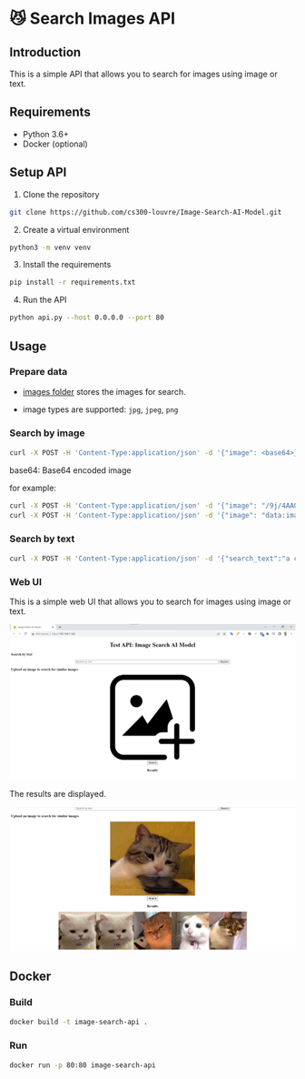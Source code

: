 # 😼 Search Images API

## Introduction

This is a simple API that allows you to search for images using image or text.

## Requirements

- Python 3.6+
- Docker (optional)

## Setup API

1. Clone the repository

```bash
git clone https://github.com/cs300-louvre/Image-Search-AI-Model.git
```

2. Create a virtual environment

```bash
python3 -m venv venv
```

3. Install the requirements

```bash
pip install -r requirements.txt
```

4. Run the API

```bash
python api.py --host 0.0.0.0 --port 80
```

## Usage

### Prepare data

- [images folder](images) stores the images for search.

- image types are supported: `jpg`, `jpeg`, `png`

### Search by image

```bash
curl -X POST -H 'Content-Type:application/json' -d '{"image": <base64>}' http://localhost:80/search
```

base64: Base64 encoded image

for example:

```bash
curl -X POST -H 'Content-Type:application/json' -d '{"image": "/9j/4AAQSkZJRgAB..."}' http://localhost:80/search
curl -X POST -H 'Content-Type:application/json' -d '{"image": "data:image/png;base64,/9j/4AAQSkZJRgAB..."}' http://localhost:80/search
```

### Search by text

```bash
curl -X POST -H 'Content-Type:application/json' -d '{"search_text":"a cat"}' 192.168.1.144:80/api
```

### Web UI

This is a simple web UI that allows you to search for images using image or text.

![Image](res/webUI.png)

The results are displayed.

![Image](res/WebUI_results.png)

## Docker

### Build

```bash
docker build -t image-search-api .
```

### Run

```bash
docker run -p 80:80 image-search-api
```
